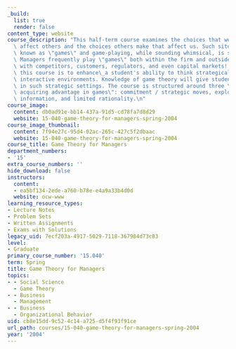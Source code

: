 ```yaml
---
_build:
  list: true
  render: false
content_type: website
course_description: "This half-term course examines the choices that we make which\
  \ affect others and the choices others make that affect us. Such situations are\
  \ known as \"games\" and game-playing, while sounding whimsical, is serious business.\
  \ Managers frequently play \"games\" both within the firm and outside it\_\u2013\
  \ with competitors, customers, regulators, and even capital markets! The goal of\
  \ this course is to enhance\_a student's ability to think strategically in complex,\
  \ interactive environments. Knowledge of game theory will give students an advantage\
  \ in such strategic settings. The course is structured around three \"themes for\
  \ acquiring advantage in games\": commitment / strategic moves, exploiting hidden\
  \ information, and limited rationality.\n"
course_image:
  content: db0ad91e-bb14-437a-91d5-cd78fa7d8d29
  website: 15-040-game-theory-for-managers-spring-2004
course_image_thumbnail:
  content: 7f94e27c-95d4-02ac-265c-427c5f2dbaac
  website: 15-040-game-theory-for-managers-spring-2004
course_title: Game Theory for Managers
department_numbers:
- '15'
extra_course_numbers: ''
hide_download: false
instructors:
  content:
  - ea5bf134-2ede-a760-b78e-e4a9a33b4d0d
  website: ocw-www
learning_resource_types:
- Lecture Notes
- Problem Sets
- Written Assignments
- Exams with Solutions
legacy_uid: 7ecf203a-4917-5029-7118-367984d73c83
level:
- Graduate
primary_course_number: '15.040'
term: Spring
title: Game Theory for Managers
topics:
- - Social Science
  - Game Theory
- - Business
  - Management
- - Business
  - Organizational Behavior
uid: cb8e15dd-9c52-4c14-a725-d5f4f93f91ce
url_path: courses/15-040-game-theory-for-managers-spring-2004
year: '2004'
---
```

